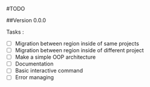 #TODO

##Version 0.0.0

Tasks :

- [ ] Migration between region inside of same projects
- [ ] Migration between region inside of different project
- [ ] Make a simple OOP architecture
- [ ] Documentation
- [ ] Basic interactive command
- [ ] Error managing
